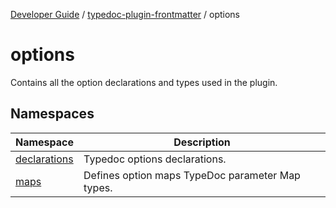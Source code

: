 [Developer Guide](../../README.md) / [typedoc-plugin-frontmatter](../README.md) / options

# options

Contains all the option declarations and types used in the plugin.

## Namespaces

| Namespace | Description |
| ------ | ------ |
| [declarations](namespaces/declarations/README.md) | Typedoc options declarations. |
| [maps](namespaces/maps/README.md) | Defines option maps TypeDoc parameter Map types. |
